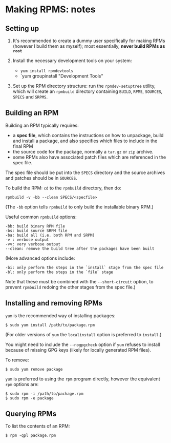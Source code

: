 Making RPMS: notes
==================

Setting up
----------

 1. It's recommended to create a dummy user specifically for making RPMs (however
    I build them as myself); most essentially, __never build RPMs as `root`__

 2. Install the necessary development tools on your system:
    * `yum install rpmdevtools`
    * `yum groupinstall "Development Tools"

 3. Set up the RPM directory structure: run the `rpmdev-setuptree` utility, which
    will create an `rpmbuild` directory containing `BUILD`, `RPMS`, `SOURCES`, `SPECS`
    and `SRPMS`.

Building an RPM
---------------

Building an RPM typically requires:

 *  a __spec file__, which contains the instructions on how to unpackage, build and
    install a package, and also specifies which files to include in the final RPM
 *  the source code for the package, normally a `tar.gz` or `zip` archive.
 *  some RPMs also have associated patch files which are referenced in the spec file.

The spec file should be put into the `SPECS` directory and the source archives and
patches should be in `SOURCES`.

To build the RPM: `cd` to the `rpmbuild` directory, then do:

    rpmbuild -v -bb --clean SPECS/<specfile>

(The `-bb` option tells `rpmbuild` to only build the installable binary RPM.)

Useful common `rpmbuild` options:

    -bb: build binary RPM file
    -bs: build source SRPM file
    -ba: build all (i.e. both RPM and SRPM)
    -v : verbose output
    -vv: very verbose output
    --clean: remove the build tree after the packages have been built

(More advanced options include:

    -bi: only perform the steps in the `install` stage from the spec file
    -bl: only perform the steps in the `file` stage

Note that these must be combined with the `--short-circuit` option, to prevent
`rpmbuild` redoing the other stages from the spec file.)

Installing and removing RPMs
----------------------------

`yum` is the recommended way of installing packages:

    $ sudo yum install /path/to/package.rpm

(For older versions of `yum` the `localinstall` option is preferred to `install`.)

You might need to include the `--nogpgcheck` option if `yum` refuses to install
because of missing GPG keys (likely for locally generated RPM files).

To remove:

    $ sudo yum remove package

`yum` is preferred to using the `rpm` program directly, however the equivalent
`rpm` options are:

    $ sudo rpm -i /path/to/package.rpm
    $ sudo rpm -e package

Querying RPMs
-------------

To list the contents of an RPM:

    $ rpm -qpl package.rpm
